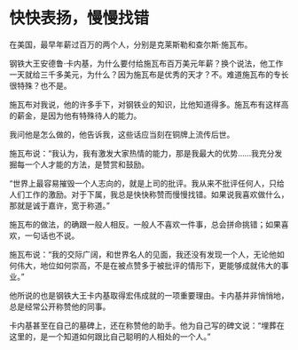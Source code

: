 # 快快表扬，慢慢找错

在美国，最早年薪过百万的两个人，分别是克莱斯勒和查尔斯·施瓦布。 

钢铁大王安德鲁·卡内基，为什么要付给施瓦布百万美元年薪？换个说法，他工作一天就给三千多美元，为什么？因为施瓦布是优秀的天才？不。难道施瓦布的专长很特殊？也不是。 

施瓦布对我说，他的许多手下，对钢铁业的知识，比他知道得多。施瓦布有这样高的薪金，是因为他有特殊待人的能力。 

我问他是怎么做的，他告诉我，这些话应当刻在铜牌上流传后世。 

施瓦布说：“我认为，我有激发大家热情的能力，那是我最大的优势……我充分发掘每一个人才能的方法，是赞赏和鼓励。 

“世界上最容易摧毁一个人志向的，就是上司的批评。我从来不批评任何人，只给人们工作的激励。对于下属，我总是快快称赞而慢慢找错。如果说我喜欢做什么，那就是诚于嘉许，宽于称道。” 

施瓦布的做法，的确跟一般人相反。一般人不喜欢一件事，总会拼命挑错；如果喜欢，一句话也不说。 

施瓦布说：“我的交际广阔，和世界名人的见面，我还没有发现一个人，无论他如何伟大，地位如何崇高，不是在被点赞多于被批评的情形下，更能够成就伟大的事业。” 

他所说的也是钢铁大王卡内基取得宏伟成就的一项重要理由。卡内基并非悄悄地，总是经常公开称赞他的同事。 

卡内基甚至在自己的墓碑上，还在称赞他的助手。他为自己写的碑文说：“埋葬在这里的，是一个知道如何跟比自己聪明的人相处的一个人。”